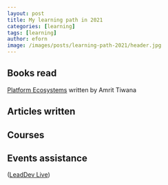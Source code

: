 ```yaml
---
layout: post
title: My learning path in 2021
categories: [learning]
tags: [learning]
author: eforn
image: /images/posts/learning-path-2021/header.jpg
---
```


## Books read

[Platform Ecosystems](https://www.amazon.es/Platform-Ecosystems-Aligning-Architecture-Governance/dp/0124080669/ref=sr_1_1?__mk_es_ES=%C3%85M%C3%85%C5%BD%C3%95%C3%91&dchild=1&keywords=platform+ecosystems+amrit&qid=1613467089&sr=8-1) written by Amrit Tiwana

## Articles written

## Courses

## Events assistance


([LeadDev Live](https://leaddev.com/course/leaddev-live))